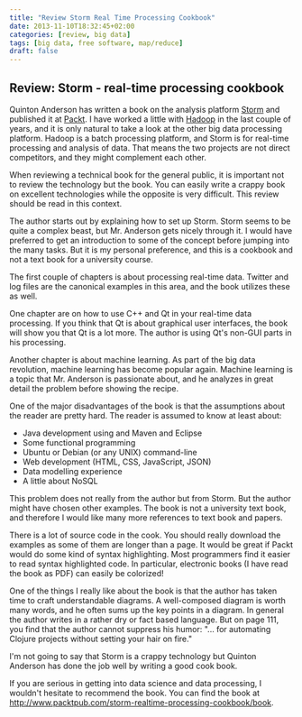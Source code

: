 ```yaml
---
title: "Review Storm Real Time Processing Cookbook"
date: 2013-11-10T18:32:45+02:00
categories: [review, big data]
tags: [big data, free software, map/reduce]
draft: false
---
```


## Review: Storm - real-time processing cookbook

Quinton Anderson has written a book on the analysis platform [Storm](http://storm-project.net/) and published it at [Packt](http://www.packtpub.com/). I have worked a little with [Hadoop](http://hadoop.apache.org/) in the last couple of years, and it is only natural to take a look at the other big data processing platform. Hadoop is a batch processing platform, and Storm is for real-time processing and analysis of data. That means the two projects are not direct competitors, and they might complement each other.

When reviewing a technical book for the general public, it is important not to review the technology but the book. You can easily write a crappy book on excellent technologies while the opposite is very difficult. This review should be read in this context.

The author starts out by explaining how to set up Storm. Storm seems to be quite a complex beast, but Mr. Anderson gets nicely through it. I would have preferred to get an introduction to some of the concept before jumping into the many tasks. But it is my personal preference, and this is a cookbook and not a text book for a university course.

The first couple of chapters is about processing real-time data. Twitter and log files are the canonical examples in this area, and the book utilizes these as well. 

One chapter are on how to use C++ and Qt in your real-time data processing. If you think that Qt is about graphical user interfaces, the book will show you that Qt is a lot more. The author is using Qt's non-GUI parts in his processing.

Another chapter is about machine learning. As part of the big data revolution, machine learning has become popular again. Machine learning is a topic that Mr. Anderson is passionate about, and he analyzes in great detail the problem before showing the recipe. 

One of the major disadvantages of the book is that the assumptions about the reader are pretty hard. The reader is assumed to know at least about:

* Java development using and Maven and Eclipse
* Some functional programming
* Ubuntu or Debian (or any UNIX) command-line
* Web development (HTML, CSS, JavaScript, JSON)
* Data modelling experience
* A little about NoSQL

This problem does not really from the author but from Storm. But the author might have chosen other examples. The book is not a university text book, and therefore I would like many more references to text book and papers.

There is a lot of source code in the cook. You should really download the examples as some of them are longer than a page. It would be great if Packt would do some kind of syntax highlighting. Most programmers find it easier to read syntax highlighted code. In particular, electronic books (I have read the book as PDF) can easily be colorized!

One of the things I really like about the book is that the author has taken time to craft understandable diagrams. A well-composed diagram is worth many words, and he often sums up the key points in a diagram. In general the author writes in a rather dry or fact based language. But on page 111, you find that the author cannot suppress his humor: "... for  automating Clojure projects without setting your hair on fire."

I'm not going to say that Storm is a crappy technology but Quinton Anderson has done the job well by writing a good cook book.

If you are serious in getting into data science and data processing, I wouldn't hesitate to recommend the book. You can find the book at http://www.packtpub.com/storm-realtime-processing-cookbook/book.
